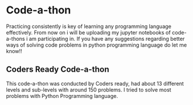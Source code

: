 # Code-a-thon
Practicing consistently is key of learning any programming language effectively.
From now on i will be uploading my jupyter notebooks of code-a-thons i am participating in.
If you have any suggestions regarding better ways of solving code problems in python programming language do let me know!!

## Coders Ready Code-a-thon
This code-a-thon was conducted by Coders ready, had about 13 different levels and sub-levels with around 150 problems. I tried to solve most problems with Python Programming language.
